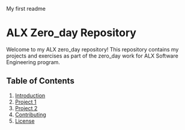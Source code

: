 My first readme
# ALX Zero_day Repository

Welcome to my ALX zero_day repository! This repository contains my projects and exercises as part of the zero_day work for ALX Software Engineering program.

## Table of Contents

1. [Introduction](#introduction)
2. [Project 1](#project-1)
3. [Project 2](#project-2)
4. [Contributing](#contributing)
5. [License](#license)

